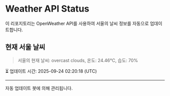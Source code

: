 
# Weather API Status

이 리포지토리는 OpenWeather API를 사용하여 서울의 날씨 정보를 자동으로 업데이트합니다.

## 현재 서울 날씨
> 서울의 현재 날씨: overcast clouds, 온도: 24.46°C, 습도: 70%

⏳ 업데이트 시간: 2025-09-24 02:20:18 (UTC)

---
자동 업데이트 봇에 의해 관리됩니다.
